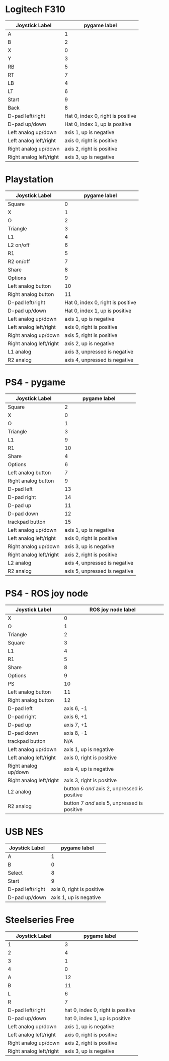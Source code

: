 # Logitech F310
Joystick Label          | pygame label
----------------------- | ---------------
A                       | 1
B                       | 2
X                       | 0
Y                       | 3
RB                      | 5
RT                      | 7
LB                      | 4
LT                      | 6
Start                   | 9
Back                    | 8
D-pad left/right        | Hat 0, index 0, right is positive
D-pad up/down           | Hat 0, index 1, up is positive
Left analog up/down     | axis 1, up is negative
Left analog left/right  | axis 0, right is positive 
Right analog up/down    | axis 2, right is positive
Right analog left/right | axis 3, up is negative


# Playstation 
Joystick Label          | pygame label
----------------------- | ---------------
Square                  | 0
X                       | 1
O                       | 2
Triangle                | 3
L1                      | 4
L2 on/off               | 6
R1                      | 5
R2 on/off               | 7
Share                   | 8
Options                 | 9
Left analog button      | 10
Right analog button     | 11
D-pad left/right        | Hat 0, index 0, right is positive
D-pad up/down           | Hat 0, index 1, up is positive
Left analog up/down     | axis 1, up is negative
Left analog left/right  | axis 0, right is positive 
Right analog up/down    | axis 5, right is positive
Right analog left/right | axis 2, up is negative
L1 analog               | axis 3, unpressed is negative
R2 analog               | axis 4, unpressed is negative


# PS4 - pygame
Joystick Label          | pygame label
----------------------- | ---------------
Square                  | 2
X                       | 0
O                       | 1
Triangle                | 3
L1                      | 9
R1                      | 10
Share                   | 4
Options                 | 6
Left analog button      | 7
Right analog button     | 9
D-pad left              | 13
D-pad right             | 14
D-pad up                | 11
D-pad down              | 12
trackpad button         | 15
Left analog up/down     | axis 1, up is negative
Left analog left/right  | axis 0, right is positive 
Right analog up/down    | axis 3, up is negative
Right analog left/right | axis 2, right is positive
L2 analog               | axis 4, unpressed is negative
R2 analog               | axis 5, unpressed is negative

# PS4 - ROS joy node
Joystick Label          | ROS joy node label
----------------------- | ---------------
X                       | 0
O                       | 1
Triangle                | 2
Square                  | 3
L1                      | 4
R1                      | 5
Share                   | 8
Options                 | 9
PS                      | 10
Left analog button      | 11
Right analog button     | 12
D-pad left              | axis 6, -1
D-pad right             | axis 6, +1
D-pad up                | axis 7, +1
D-pad down              | axis 8, -1
trackpad button         | N/A
Left analog up/down     | axis 1, up is negative
Left analog left/right  | axis 0, right is positive 
Right analog up/down    | axis 4, up is negative
Right analog left/right | axis 3, right is positive
L2 analog               | button 6 *and* axis 2, unpressed is positive
R2 analog               | button 7 *and* axis 5, unpressed is positive

# USB NES
Joystick Label      | pygame label
-----------------   | ---------------
A                   | 1
B                   | 0
Select              | 8
Start               | 9
D-pad left/right    | axis 0, right is positive
D-pad up/down       | axis 1, up is negative



# Steelseries Free
Joystick Label          | pygame label
----------------------- | ---------------
1                       | 3
2                       | 4
3                       | 1
4                       | 0
A                       | 12
B                       | 11
L                       | 6
R                       | 7
D-pad left/right        | hat 0, index 0, right is positive
D-pad up/down           | hat 0, index 1, up is positive
Left analog up/down     | axis 1, up is negative
Left analog left/right  | axis 0, right is positive 
Right analog up/down    | axis 2, right is positive
Right analog left/right | axis 3, up is negative